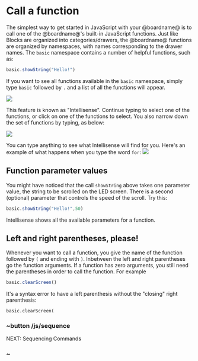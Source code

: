 # Call a function

The simplest way to get started in JavaScript with your @boardname@ is to call one of the @boardname@'s built-in JavaScript functions. Just like Blocks are organized into categories/drawers, the @boardname@ functions are organized by namespaces, with names corresponding to the drawer names. The `basic` namespace contains a number of helpful functions, such as:

```typescript
basic.showString("Hello!")
```

If you want to see all functions available in the `basic` namespace, simply type `basic` followed by `.` and a list of all the functions will appear.

![](/static/mb/js/basicFuns.png)

This feature is known as "Intellisense". Continue typing to select one of the functions, or click on one of the functions to select. You also narrow down the set of functions by typing, as below:

![](/static/mb/js/basicIntell.png)

You can type anything to see what Intellisense will find for you. Here's an example of what happens when you type the word `for`: ![](/static/mb/js/forIntell.png)

## Function parameter values

You might have noticed that the call `showString` above takes one parameter value, the string to be scrolled on the LED screen. There is a second (optional) parameter that controls the speed of the scroll. Try this:

```typescript
basic.showString("Hello!",50)
```

Intellisense shows all the available parameters for a function.

## Left and right parentheses, please!

Whenever you want to call a function, you give the name of the function followed by `(` and ending with `)`. Inbetween the left and right parentheses go the function arguments. If a function has zero arguments, you still need the parentheses in order to call the function. For example

```typescript
basic.clearScreen()
```

It's a syntax error to have a left parenthesis without the "closing" right parenthesis:

    basic.clearScreen(
    

### ~button /js/sequence

NEXT: Sequencing Commands

### ~
